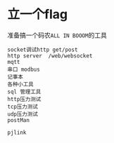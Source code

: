 #  立一个flag
准备搞一个码农` ALL IN BOOOM `的工具
```
socket调试http get/post
http server  /web/websocket 
mqtt 
串口 modbus
记事本
各种小工具
sql 管理工具
http压力测试
tcp压力测试
udp压力测试
postMan

pjlink
```
